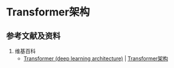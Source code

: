 ﻿# Transformer架构

## 参考文献及资料

1. 维基百科
	- [Transformer (deep learning architecture)](https://en.wikipedia.org/wiki/Transformer_(deep_learning_architecture)) | [Transformer架构](https://zh.wikipedia.org/wiki/Transformer架构)